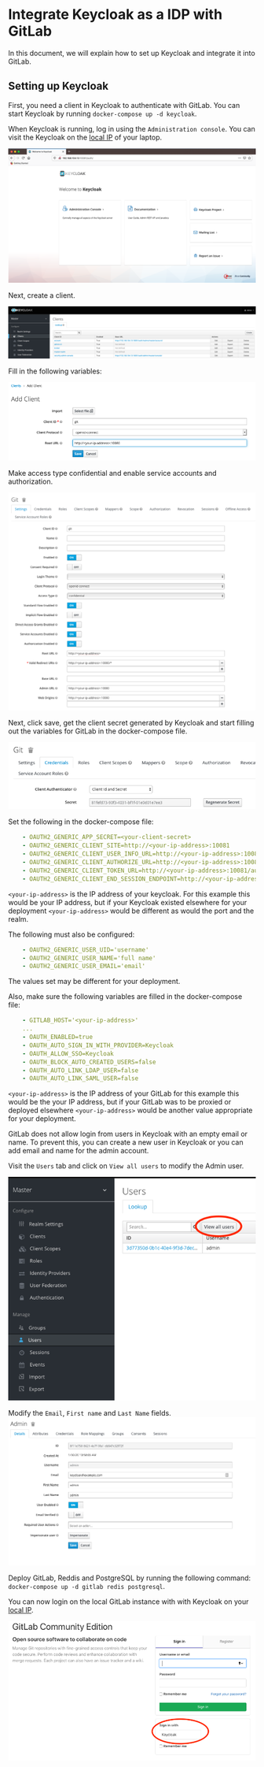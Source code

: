 # Integrate Keycloak as a IDP with GitLab

In this document, we will explain how to set up Keycloak and integrate it into GitLab.

## Setting up Keycloak

First, you need a client in Keycloak to authenticate with GitLab. You can start Keycloak by running `docker-compose up -d keycloak`.

When Keycloak is running, log in using the `Administration console`. You can visit the Keycloak on the [local IP](http://localhost:10081) of your laptop.

![Keycloak Home](images/keycloak-home.png)

Next, create a client.

![Keycloak client](images/keycloak-client.png)

Fill in the following variables:

![Keycloak client creation](images/keycloak-client-creation.png)

Make access type confidential and enable service accounts and authorization.

![Keycloak client creation](images/keycloak-client-creation2.png)

Next, click save, get the client secret generated by Keycloak and start filling out the variables for GitLab in the docker-compose file.

![Keycloak client secret](images/keycloak-secret.png)

Set the following in the docker-compose file:


```yaml
    - OAUTH2_GENERIC_APP_SECRET=<your-client-secret>
    - OAUTH2_GENERIC_CLIENT_SITE=http://<your-ip-address>:10081
    - OAUTH2_GENERIC_CLIENT_USER_INFO_URL=http://<your-ip-address>:10081/auth/realms/master/protocol/openid-connect/userinfo
    - OAUTH2_GENERIC_CLIENT_AUTHORIZE_URL=http://<your-ip-address>:10081/auth/realms/master/protocol/openid-connect/auth
    - OAUTH2_GENERIC_CLIENT_TOKEN_URL=http://<your-ip-address>:10081/auth/realms/master/protocol/openid-connect/token
    - OAUTH2_GENERIC_CLIENT_END_SESSION_ENDPOINT=http://<your-ip-address>:10081/auth/realms/master/protocol/openid-connect/logout
```

`<your-ip-address>` is the IP address of your keycloak. For this example this would be your IP address, but if your Keycloak existed elsewhere for your deployment `<your-ip-address>` would be different as would the port and the realm. 

The following must also be configured:

```yaml
    - OAUTH2_GENERIC_USER_UID='username'
    - OAUTH2_GENERIC_USER_NAME='full name'
    - OAUTH2_GENERIC_USER_EMAIL='email'    
```

The values set may be different for your deployment.

Also, make sure the following variables are filled in the docker-compose file:

```yaml
    - GITLAB_HOST='<your-ip-address>'
    ...
    - OAUTH_ENABLED=true
    - OAUTH_AUTO_SIGN_IN_WITH_PROVIDER=Keycloak
    - OAUTH_ALLOW_SSO=Keycloak
    - OAUTH_BLOCK_AUTO_CREATED_USERS=false
    - OAUTH_AUTO_LINK_LDAP_USER=false
    - OAUTH_AUTO_LINK_SAML_USER=false
```

`<your-ip-address>` is the IP address of your GitLab for this example this would be the your IP address, but if your GitLab was to be proxied or deployed elsewhere `<your-ip-address>` would be another value appropriate for your deployment.

GitLab does not allow login from users in Keycloak with an empty email or name. To prevent this, you can create a new user in Keycloak or you can add email and name for the admin account.

Visit the `Users` tab and click on `View all users` to modify the Admin user.

![keycloak-users](images/keycloak-users.png)

Modify the `Email`, `First name` and `Last Name` fields.
![admin-account](images/keycloak-admin-acc.png)

Deploy GitLab, Reddis and PostgreSQL by running the following command: `docker-compose up -d gitlab redis postgresql`.

You can now login on the local GitLab instance with with Keycloak on your [local IP](http://localhost:10080).

![gitlab-login](images/keycloak-gitlab-login.png)
